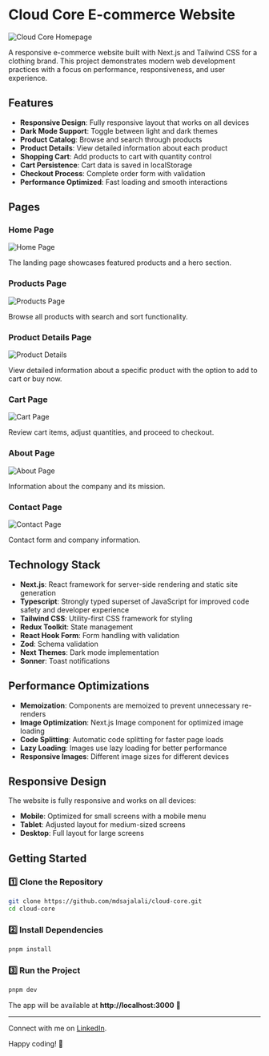 # Cloud Core E-commerce Website

![Cloud Core Homepage](/public/homepage.png)

A responsive e-commerce website built with Next.js and Tailwind CSS for a clothing brand. This project demonstrates modern web development practices with a focus on performance, responsiveness, and user experience.

## Features

- **Responsive Design**: Fully responsive layout that works on all devices
- **Dark Mode Support**: Toggle between light and dark themes
- **Product Catalog**: Browse and search through products
- **Product Details**: View detailed information about each product
- **Shopping Cart**: Add products to cart with quantity control
- **Cart Persistence**: Cart data is saved in localStorage
- **Checkout Process**: Complete order form with validation
- **Performance Optimized**: Fast loading and smooth interactions

## Pages

### Home Page

![Home Page](/public/homepage.png)

The landing page showcases featured products and a hero section.

### Products Page

![Products Page](/public/products-page.png)

Browse all products with search and sort functionality.

### Product Details Page

![Product Details](/public/product-details.png)

View detailed information about a specific product with the option to add to cart or buy now.

### Cart Page

![Cart Page](/public/cart-page.png)

Review cart items, adjust quantities, and proceed to checkout.

### About Page

![About Page](/public/about-page.png)

Information about the company and its mission.

### Contact Page

![Contact Page](/public/cart-page.png)

Contact form and company information.

## Technology Stack

- **Next.js**: React framework for server-side rendering and static site generation
- **Typescript**: Strongly typed superset of JavaScript for improved code safety and developer experience
- **Tailwind CSS**: Utility-first CSS framework for styling
- **Redux Toolkit**: State management
- **React Hook Form**: Form handling with validation
- **Zod**: Schema validation
- **Next Themes**: Dark mode implementation
- **Sonner**: Toast notifications

## Performance Optimizations

- **Memoization**: Components are memoized to prevent unnecessary re-renders
- **Image Optimization**: Next.js Image component for optimized image loading
- **Code Splitting**: Automatic code splitting for faster page loads
- **Lazy Loading**: Images use lazy loading for better performance
- **Responsive Images**: Different image sizes for different devices

## Responsive Design

The website is fully responsive and works on all devices:

- **Mobile**: Optimized for small screens with a mobile menu
- **Tablet**: Adjusted layout for medium-sized screens
- **Desktop**: Full layout for large screens

## Getting Started

### 1️⃣ Clone the Repository

```sh
git clone https://github.com/mdsajalali/cloud-core.git
cd cloud-core
```

### 2️⃣ Install Dependencies

```sh
pnpm install
```

### 3️⃣ Run the Project

```sh
pnpm dev
```

The app will be available at **http://localhost:3000** 🚀

---

Connect with me on [LinkedIn](https://www.linkedin.com/in/mdsajalali/).

Happy coding! 🚀

